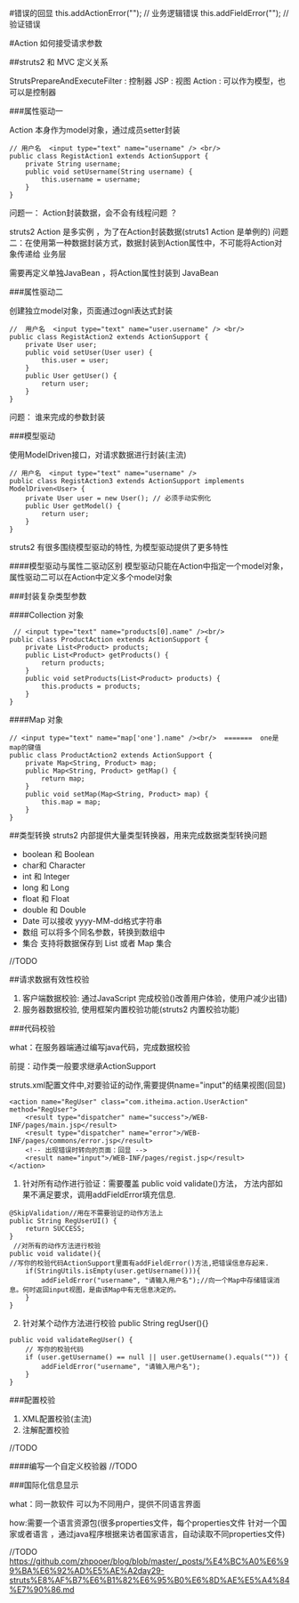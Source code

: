 
#错误的回显
this.addActionError("");  // 业务逻辑错误
this.addFieldError("");   // 验证错误

#Action 如何接受请求参数

##struts2 和 MVC 定义关系
  
StrutsPrepareAndExecuteFilter : 控制器
JSP : 视图
Action : 可以作为模型，也可以是控制器

###属性驱动一

Action 本身作为model对象，通过成员setter封装

```
// 用户名  <input type="text" name="username" /> <br/>
public class RegistAction1 extends ActionSupport {
    private String username;
    public void setUsername(String username) {
        this.username = username;
    }
}
```
问题一： Action封装数据，会不会有线程问题 ？

struts2 Action 是多实例 ，为了在Action封装数据(struts1 Action 是单例的)
问题二：在使用第一种数据封装方式，数据封装到Action属性中，不可能将Action对象传递给 业务层

需要再定义单独JavaBean ，将Action属性封装到 JavaBean

###属性驱动二

创建独立model对象，页面通过ognl表达式封装

```
//  用户名  <input type="text" name="user.username" /> <br/> 
public class RegistAction2 extends ActionSupport {
    private User user;
    public void setUser(User user) {
        this.user = user;
    }
    public User getUser() {
        return user;
    }
}
```
问题： 谁来完成的参数封装 <interceptor name="params" class="com.opensymphony.xwork2.interceptor.ParametersInterceptor"/>

###模型驱动

使用ModelDriven接口，对请求数据进行封装(主流)

```
// 用户名  <input type="text" name="username" /> 
public class RegistAction3 extends ActionSupport implements ModelDriven<User> {
    private User user = new User(); // 必须手动实例化
    public User getModel() {
        return user;
    }
}
```


struts2 有很多围绕模型驱动的特性, 为模型驱动提供了更多特性 <interceptor name="modelDriven" class="com.opensymphony.xwork2.interceptor.ModelDrivenInterceptor"/>

####模型驱动与属性二驱动区别
模型驱动只能在Action中指定一个model对象，属性驱动二可以在Action中定义多个model对象

###封装复杂类型参数

####Collection 对象

```
 // <input type="text" name="products[0].name" /><br/>
public class ProductAction extends ActionSupport {
    private List<Product> products;
    public List<Product> getProducts() {
        return products;
    }
    public void setProducts(List<Product> products) {
        this.products = products;
    }
}
```

####Map 对象

```
// <input type="text" name="map['one'].name" /><br/>  =======  one是map的键值
public class ProductAction2 extends ActionSupport {
    private Map<String, Product> map;
    public Map<String, Product> getMap() {
        return map;
    }
    public void setMap(Map<String, Product> map) {
        this.map = map;
    }
}
```

##类型转换
struts2 内部提供大量类型转换器，用来完成数据类型转换问题

- boolean 和 Boolean
- char和 Character
- int 和 Integer
- long 和 Long
- float 和 Float
- double 和 Double
- Date 可以接收 yyyy-MM-dd格式字符串
- 数组 可以将多个同名参数，转换到数组中
- 集合 支持将数据保存到 List 或者 Map 集合

//TODO

##请求数据有效性校验

1. 客户端数据校验: 通过JavaScript 完成校验()改善用户体验，使用户减少出错)
2. 服务器数据校验, 使用框架内置校验功能(struts2 内置校验功能)

###代码校验

what：在服务器端通过编写java代码，完成数据校验

前提：动作类一般要求继承ActionSupport

struts.xml配置文件中,对要验证的动作,需要提供name="input"的结果视图(回显)
```
<action name="RegUser" class="com.itheima.action.UserAction" method="RegUser">
    <result type="dispatcher" name="success">/WEB-INF/pages/main.jsp</result>
    <result type="dispatcher" name="error">/WEB-INF/pages/commons/error.jsp</result>
    <!-- 出现错误时转向的页面：回显 -->
    <result name="input">/WEB-INF/pages/regist.jsp</result>
</action>
 ```
 
1. 针对所有动作进行验证：需要覆盖 public void validate()方法， 方法内部如果不满足要求，调用addFieldError填充信息.

```
@SkipValidation//用在不需要验证的动作方法上
public String RegUserUI() {
    return SUCCESS;
}
 //对所有的动作方法进行校验
public void validate(){
//写你的校验代码ActionSupport里面有addFieldError()方法,把错误信息存起来.
    if(StringUtils.isEmpty(user.getUsername())){
        addFieldError("username", "请输入用户名");//向一个Map中存储错误消息。何时返回input视图，是由该Map中有无信息决定的。
    }
} 
```

2. 针对某个动作方法进行校验 public String regUser(){}
```
public void validateRegUser() {
    // 写你的校验代码
    if (user.getUsername() == null || user.getUsername().equals("")) {
        addFieldError("username", "请输入用户名");
    }
}
```

###配置校验
1. XML配置校验(主流)
2. 注解配置校验

//TODO

####编写一个自定义校验器
//TODO

###国际化信息显示

what：同一款软件 可以为不同用户，提供不同语言界面

how:需要一个语言资源包(很多properties文件，每个properties文件 针对一个国家或者语言 ，通过java程序根据来访者国家语言，自动读取不同properties文件)

//TODO
https://github.com/zhpooer/blog/blob/master/_posts/%E4%BC%A0%E6%99%BA%E6%92%AD%E5%AE%A2day29-struts%E8%AF%B7%E6%B1%82%E6%95%B0%E6%8D%AE%E5%A4%84%E7%90%86.md
